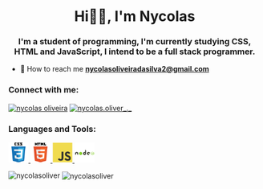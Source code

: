 <h1 align="center">Hi🤙🏿, I'm Nycolas</h1>
<h3 align="center">I'm a student of programming, I'm currently studying CSS, HTML and JavaScript, I intend to be a full stack programmer.</h3>

- 📱 How to reach me **nycolasoliveiradasilva2@gmail.com**

<h3 align="left">Connect with me:</h3>
<p align="left">
<a href="https://linkedin.com/in/nycolas oliveira" target="blank"><img align="center" src="https://raw.githubusercontent.com/rahuldkjain/github-profile-readme-generator/master/src/images/icons/Social/linked-in-alt.svg" alt="nycolas oliveira" height="30" width="40" /></a>
<a href="https://instagram.com/nycolas.oliver_._" target="blank"><img align="center" src="https://raw.githubusercontent.com/rahuldkjain/github-profile-readme-generator/master/src/images/icons/Social/instagram.svg" alt="nycolas.oliver_._" height="30" width="40" /></a>
</p>

<h3 align="left">Languages and Tools:</h3>
<p align="left"> <a href="https://www.w3schools.com/css/" target="_blank" rel="noreferrer"> <img src="https://raw.githubusercontent.com/devicons/devicon/master/icons/css3/css3-original-wordmark.svg" alt="css3" width="40" height="40"/> </a> <a href="https://www.w3.org/html/" target="_blank" rel="noreferrer"> <img src="https://raw.githubusercontent.com/devicons/devicon/master/icons/html5/html5-original-wordmark.svg" alt="html5" width="40" height="40"/> </a> <a href="https://developer.mozilla.org/en-US/docs/Web/JavaScript" target="_blank" rel="noreferrer"> <img src="https://raw.githubusercontent.com/devicons/devicon/master/icons/javascript/javascript-original.svg" alt="javascript" width="40" height="40"/> </a> <a href="https://nodejs.org" target="_blank" rel="noreferrer"> <img src="https://raw.githubusercontent.com/devicons/devicon/master/icons/nodejs/nodejs-original-wordmark.svg" alt="nodejs" width="40" height="40"/> </a> </p>

<p><img align="left" src="https://github-readme-stats.vercel.app/api/top-langs?username=nycolasoliver&theme=transparent&show_icons=true&locale=en&layout=compact" alt="nycolasoliver" /></p>

<p>&nbsp;<img align="center" src="https://github-readme-stats.vercel.app/api?username=nycolasoliver&theme=transparent&show_icons=true&locale=en" alt="nycolasoliver" /></p>
